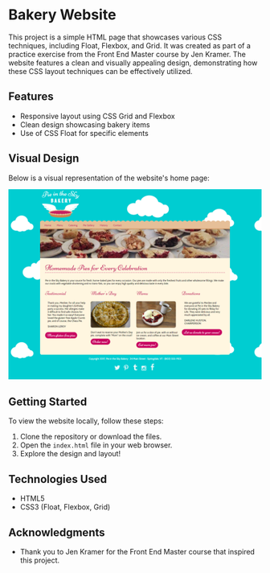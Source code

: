 # Bakery Website

This project is a simple HTML page that showcases various CSS techniques, including Float, Flexbox, and Grid. It was created as part of a practice exercise from the Front End Master course by Jen Kramer. The website features a clean and visually appealing design, demonstrating how these CSS layout techniques can be effectively utilized.

## Features

- Responsive layout using CSS Grid and Flexbox
- Clean design showcasing bakery items
- Use of CSS Float for specific elements

## Visual Design

Below is a visual representation of the website's home page:

![Home](Images/Home.png)

## Getting Started

To view the website locally, follow these steps:

1. Clone the repository or download the files.
2. Open the `index.html` file in your web browser.
3. Explore the design and layout!

## Technologies Used

- HTML5
- CSS3 (Float, Flexbox, Grid)

## Acknowledgments

- Thank you to Jen Kramer for the Front End Master course that inspired this project.
